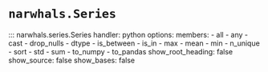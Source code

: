 # `narwhals.Series`

::: narwhals.series.Series
    handler: python
    options:
      members:
        - all
        - any
        - cast
        - drop_nulls
        - dtype
        - is_between
        - is_in
        - max
        - mean
        - min
        - n_unique
        - sort
        - std
        - sum
        - to_numpy
        - to_pandas
      show_root_heading: false
      show_source: false
      show_bases: false
